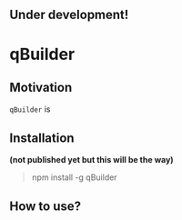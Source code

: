 ## Under development! 

# qBuilder

## Motivation

`qBuilder` is 

## Installation

**(not published yet but this will be the way)**
> npm install -g qBuilder

## How to use?


